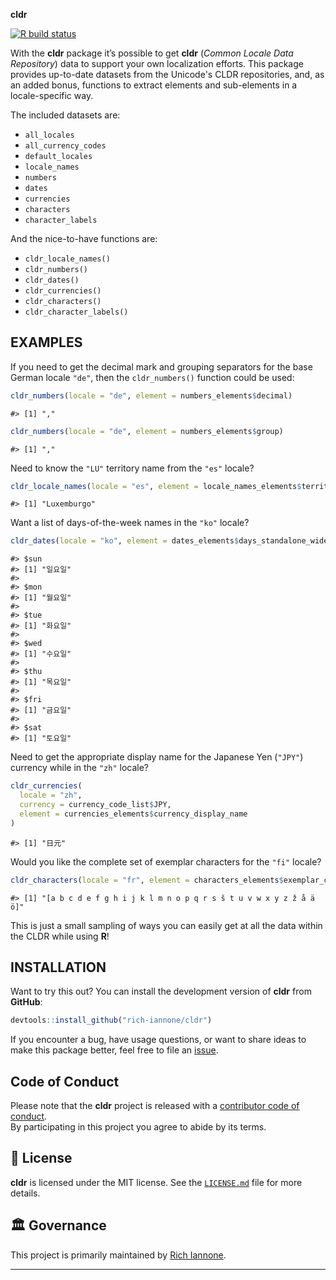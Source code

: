 **cldr**

<!-- badges: start -->
<a href="https://github.com/rich-iannone/cldr/actions"><img src="https://github.com/rich-iannone/cldr/workflows/R-CMD-check/badge.svg" alt="R build status" /></a>
<!-- badges: end -->

With the **cldr** package it’s possible to get **cldr** (*Common Locale
Data Repository*) data to support your own localization efforts. This package
provides up-to-date datasets from the Unicode's CLDR repositories, and, as an
added bonus, functions to extract elements and sub-elements in a locale-specific
way.

The included datasets are:

- `all_locales`
- `all_currency_codes`
- `default_locales`
- `locale_names`
- `numbers`
- `dates`
- `currencies`
- `characters`
- `character_labels`

And the nice-to-have functions are:

- `cldr_locale_names()`
- `cldr_numbers()`
- `cldr_dates()`
- `cldr_currencies()`
- `cldr_characters()`
- `cldr_character_labels()`

## EXAMPLES

If you need to get the decimal mark and grouping separators for the base German
locale `"de"`, then the `cldr_numbers()` function could be used:

```r
cldr_numbers(locale = "de", element = numbers_elements$decimal)
```
```
#> [1] ","
```

```r
cldr_numbers(locale = "de", element = numbers_elements$group)
```
```
#> [1] ","
```

Need to know the `"LU"` territory name from the `"es"` locale?

```r
cldr_locale_names(locale = "es", element = locale_names_elements$territory_names)$LU
```
```
#> [1] "Luxemburgo"
```

Want a list of days-of-the-week names in the `"ko"` locale?

```r
cldr_dates(locale = "ko", element = dates_elements$days_standalone_wide)
```
```
#> $sun
#> [1] "일요일"
#> 
#> $mon
#> [1] "월요일"
#> 
#> $tue
#> [1] "화요일"
#> 
#> $wed
#> [1] "수요일"
#> 
#> $thu
#> [1] "목요일"
#> 
#> $fri
#> [1] "금요일"
#> 
#> $sat
#> [1] "토요일"
```

Need to get the appropriate display name for the Japanese Yen (`"JPY"`)
currency while in the `"zh"` locale?

```r
cldr_currencies(
  locale = "zh",
  currency = currency_code_list$JPY,
  element = currencies_elements$currency_display_name
)
```
```
#> [1] "日元"
```

Would you like the complete set of exemplar characters for the `"fi"` locale?

```r
cldr_characters(locale = "fr", element = characters_elements$exemplar_characters)
```
```
#> [1] "[a b c d e f g h i j k l m n o p q r s š t u v w x y z ž å ä ö]"
```

This is just a small sampling of ways you can easily get at all the data
within the CLDR while using **R**!

## INSTALLATION

Want to try this out?  You can install the development version of **cldr**
from **GitHub**:

``` r
devtools::install_github("rich-iannone/cldr")
```

If you encounter a bug, have usage questions, or want to share ideas to
make this package better, feel free to file an
[issue](https://github.com/rich-iannone/cldr/issues).

## Code of Conduct

Please note that the **cldr** project is released with a [contributor
code of
conduct](https://www.contributor-covenant.org/version/2/0/code_of_conduct/).<br>By
participating in this project you agree to abide by its terms.

## 📄 License

**cldr** is licensed under the MIT license.
See the [`LICENSE.md`](LICENSE.md) file for more details.

## 🏛️ Governance

This project is primarily maintained by [Rich Iannone](https://twitter.com/riannone).

<hr>

